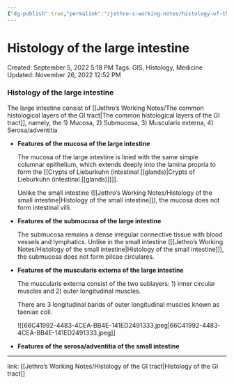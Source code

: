 ```yaml
---
{"dg-publish":true,"permalink":"/jethro-s-working-notes/histology-of-the-large-intestine/","dgPassFrontmatter":true}
---
```



# Histology of the large intestine

Created: September 5, 2022 5:18 PM
Tags: GIS, Histology, Medicine
Updated: November 26, 2022 12:52 PM

### Histology of the large intestine

The large intestine consist of [[Jethro’s Working Notes/The common histological layers of the GI tract\|The common histological layers of the GI tract]], namely, the 1) Mucosa, 2) Submucosa, 3) Muscularis externa, 4) Serosa/adventitia

- **Features of the mucosa of the large intestine**
    
    The mucosa of the large intestine is lined with the same simple columnar epithelium, which extends deeply into the lamina propria to form the [[Crypts of Lieburkuhn (intestinal [[glands)\|Crypts of Lieburkuhn (intestinal [[glands)]]]].
    
    Unlike the small intestine ([[Jethro’s Working Notes/Histology of the small intestine\|Histology of the small intestine]]), the mucosa does not form intestinal villi. 
    
- **Features of the submucosa of the large intestine**
    
    The submucosa remains a dense irregular connective tissue with blood vessels and lymphatics. Unlike in the small intestine ([[Jethro’s Working Notes/Histology of the small intestine\|Histology of the small intestine]]), the submucosa does not form pilcae circulares.
    
- **Features of the muscularis externa of the large intestine**
    
    The muscularis externa consist of the two sublayers: 1) inner circular muscles and 2) outer longitudinal muscles.
    
    There are 3 longitudinal bands of outer longitudinal muscles known as taeniae coli.
    
    ![[66C41992-4483-4CEA-BB4E-141ED2491333.jpeg\|66C41992-4483-4CEA-BB4E-141ED2491333.jpeg]]
    
- **Features of the serosa/adventitia of the small intestine**

---

link: [[Jethro’s Working Notes/Histology of the GI tract\|Histology of the GI tract]]